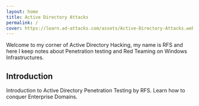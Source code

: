 ```yaml
---
layout: home
title: Active Directory Attacks
permalink: /
cover: https://learn.ad-attacks.com/assets/Active-Directory-Attacks.webp
---
```


Welcome to my corner of Active Directory Hacking, my name is RFS and here I keep notes about Penetration testing and Red Teaming on Windows Infrastructures.

## Introduction

Introduction to Active Directory Penetration Testing by RFS. Learn how to conquer Enterprise Domains.



